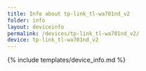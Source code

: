 ```yaml
---
title: Info about tp-link_tl-wa701nd_v2
folder: info
layout: deviceinfo
permalink: /devices/tp-link_tl-wa701nd_v2/
device: tp-link_tl-wa701nd_v2
---
```

{% include templates/device_info.md %}
